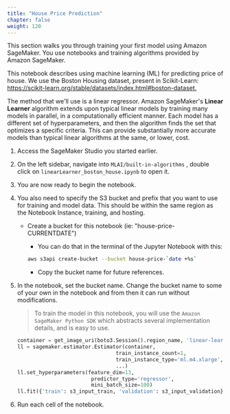 ```yaml
---
title: "House Price Prediction"
chapter: false
weight: 120 
---
```


This section walks you through training your first model using Amazon SageMaker. You use notebooks and training algorithms provided by Amazon SageMaker.

This notebook describes using machine learning (ML) for predicting price of house. We use the Boston Housing dataset, present in Scikit-Learn: <https://scikit-learn.org/stable/datasets/index.html#boston-dataset.>

The method that we'll use is a linear regressor. Amazon SageMaker's __Linear Learner__ algorithm extends upon typical linear models by training many models in parallel, in a computationally efficient manner. Each model has a different set of hyperparameters, and then the algorithm finds the set that optimizes a specific criteria. This can provide substantially more accurate models than typical linear algorithms at the same, or lower, cost.

1. Access the SageMaker Studio you started earlier.
2. On the left sidebar, navigate into `MLAI/built-in-algorithms` , double click on `linearLearner_boston_house.ipynb` to open it.
3. You are now ready to begin the notebook.
4. You also need to specify the S3 bucket and prefix that you want to use for training and model data. This should be within the same region as the Notebook Instance, training, and hosting.

    * Create a bucket for this notebook (ie: "house-price-CURRENTDATE")
        * You can do that in the terminal of the Jupyter Notebook with this:

        ```bash
        aws s3api create-bucket --bucket house-price-`date +%s`
        ```

        * Copy the bucket name for future references.
5. In the notebook, set the bucket name. Change the bucket name to some of your own in the notebook and from then it can run without modifications.

    > To train the model in this notebook, you will use the `Amazon SageMaker Python SDK` which abstracts several implementation details, and is easy to use.


    ```python
    container = get_image_uri(boto3.Session().region_name, 'linear-learner')
    ll = sagemaker.estimator.Estimator(container,
                                    train_instance_count=1, 
                                    train_instance_type='ml.m4.xlarge',
                                    ...)
    ll.set_hyperparameters(feature_dim=13,
                            predictor_type='regressor',
                            mini_batch_size=100)
    ll.fit({'train': s3_input_train, 'validation': s3_input_validation})
    ``` 

6. Run each cell of the notebook.
